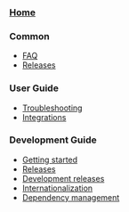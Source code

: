 ### [Home](https://github.com/kubernetes/dashboard/wiki)

### Common

- [FAQ]()
- [Releases]()

### User Guide

- [Troubleshooting](https://github.com/kubernetes/dashboard/wiki/Troubleshooting)
- [Integrations](https://github.com/kubernetes/dashboard/wiki/Integrations)

### Development Guide

- [Getting started]()
- [Releases](https://github.com/kubernetes/dashboard/wiki/Releases)
- [Development releases](https://github.com/kubernetes/dashboard/wiki/Development-Releases)
- [Internationalization](https://github.com/kubernetes/dashboard/wiki/Internationalization)
- [Dependency management](https://github.com/kubernetes/dashboard/wiki/Dependency-management)